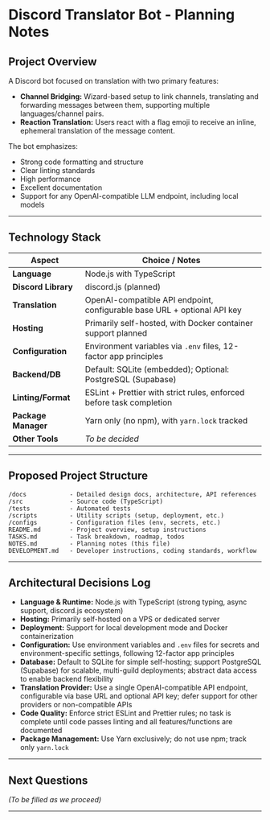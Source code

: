 # Discord Translator Bot - Planning Notes

## Project Overview
A Discord bot focused on translation with two primary features:
- **Channel Bridging:** Wizard-based setup to link channels, translating and forwarding messages between them, supporting multiple languages/channel pairs.
- **Reaction Translation:** Users react with a flag emoji to receive an inline, ephemeral translation of the message content.

The bot emphasizes:
- Strong code formatting and structure
- Clear linting standards
- High performance
- Excellent documentation
- Support for any OpenAI-compatible LLM endpoint, including local models

---

## Technology Stack

| Aspect            | Choice / Notes                                                      |
|-------------------|---------------------------------------------------------------------|
| **Language**      | Node.js with TypeScript                                             |
| **Discord Library** | discord.js (planned)                                              |
| **Translation**   | OpenAI-compatible API endpoint, configurable base URL + optional API key |
| **Hosting**       | Primarily self-hosted, with Docker container support planned        |
| **Configuration** | Environment variables via `.env` files, 12-factor app principles    |
| **Backend/DB**    | Default: SQLite (embedded); Optional: PostgreSQL (Supabase)         |
| **Linting/Format**| ESLint + Prettier with strict rules, enforced before task completion|
| **Package Manager** | Yarn only (no npm), with `yarn.lock` tracked                      |
| **Other Tools**   | _To be decided_                                                     |

---

## Proposed Project Structure

```
/docs            - Detailed design docs, architecture, API references
/src             - Source code (TypeScript)
/tests           - Automated tests
/scripts         - Utility scripts (setup, deployment, etc.)
/configs         - Configuration files (env, secrets, etc.)
README.md        - Project overview, setup instructions
TASKS.md         - Task breakdown, roadmap, todos
NOTES.md         - Planning notes (this file)
DEVELOPMENT.md   - Developer instructions, coding standards, workflow
```

---

## Architectural Decisions Log

- **Language & Runtime:** Node.js with TypeScript (strong typing, async support, discord.js ecosystem)
- **Hosting:** Primarily self-hosted on a VPS or dedicated server
- **Deployment:** Support for local development mode and Docker containerization
- **Configuration:** Use environment variables and `.env` files for secrets and environment-specific settings, following 12-factor app principles
- **Database:** Default to SQLite for simple self-hosting; support PostgreSQL (Supabase) for scalable, multi-guild deployments; abstract data access to enable backend flexibility
- **Translation Provider:** Use a single OpenAI-compatible API endpoint, configurable via base URL and optional API key; defer support for other providers or non-compatible APIs
- **Code Quality:** Enforce strict ESLint and Prettier rules; no task is complete until code passes linting and all features/functions are documented
- **Package Management:** Use Yarn exclusively; do not use npm; track only `yarn.lock`

---

## Next Questions
_(To be filled as we proceed)_

---
